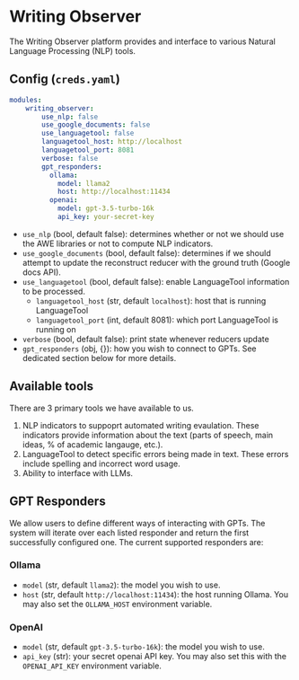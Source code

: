 # Writing Observer

The Writing Observer platform provides and interface to various Natural Language Processing (NLP) tools.

## Config (`creds.yaml`)

```yaml
modules:
    writing_observer:
        use_nlp: false
        use_google_documents: false
        use_languagetool: false
        languagetool_host: http://localhost
        languagetool_port: 8081
        verbose: false
        gpt_responders:
          ollama:
            model: llama2
            host: http://localhost:11434
          openai:
            model: gpt-3.5-turbo-16k
            api_key: your-secret-key
```

- `use_nlp` (bool, default false): determines whether or not we should use the AWE libraries or not to compute NLP indicators.
- `use_google_documents` (bool, default false): determines if we should attempt to update the reconstruct reducer with the ground truth (Google docs API).
- `use_languagetool` (bool, default false): enable LanguageTool information to be processed.
  - `languagetool_host` (str, default `localhost`): host that is running LanguageTool
  - `languagetool_port` (int, default 8081): which port LanguageTool is running on
- `verbose` (bool, default false): print state whenever reducers update
- `gpt_responders` (obj, {}): how you wish to connect to GPTs. See dedicated section below for more details.

## Available tools

There are 3 primary tools we have available to us.

1. NLP indicators to suppoprt automated writing evaulation. These indicators provide information about the text (parts of speech, main ideas, % of academic langauge, etc.).
2. LanguageTool to detect specific errors being made in text. These errors include spelling and incorrect word usage.
3. Ability to interface with LLMs.

## GPT Responders

We allow users to define different ways of interacting with GPTs. The system will iterate over each listed responder and return the first successfully configured one. The current supported responders are:

### Ollama

- `model` (str, default `llama2`): the model you wish to use.
- `host` (str, default `http://localhost:11434`): the host running Ollama. You may also set the `OLLAMA_HOST` environment variable.

### OpenAI

- `model` (str, default `gpt-3.5-turbo-16k`): the model you wish to use.
- `api_key` (str): your secret openai API key. You may also set this with the `OPENAI_API_KEY` environment variable.

